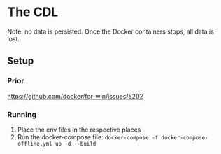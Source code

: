 # The CDL 

Note: no data is persisted. Once the Docker containers stops, all data is lost.

## Setup

### Prior
https://github.com/docker/for-win/issues/5202 

### Running
1. Place the env files in the respective places
2. Run the docker-compose file: ``docker-compose -f docker-compose-offline.yml up -d --build``
